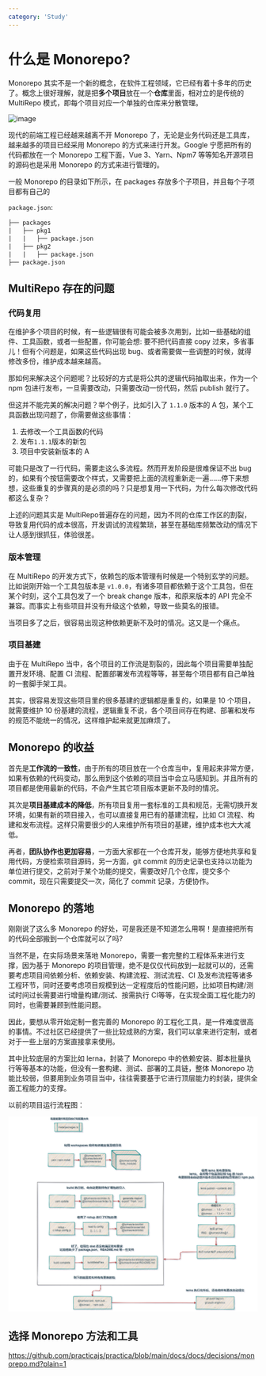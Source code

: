 ```yaml
---
category: 'Study'
---
```


# 什么是 Monorepo?

Monorepo 其实不是一个新的概念，在软件工程领域，它已经有着十多年的历史了。概念上很好理解，就是把**多个项目**放在一个**仓库**里面，相对立的是传统的 MultiRepo 模式，即每个项目对应一个单独的仓库来分散管理。

![image](https://p3-juejin.byteimg.com/tos-cn-i-k3u1fbpfcp/75a56317bdf94794a8b29f6cd184c888~tplv-k3u1fbpfcp-zoom-in-crop-mark:1304:0:0:0.awebp)

现代的前端工程已经越来越离不开 Monorepo 了，无论是业务代码还是工具库，越来越多的项目已经采用 Monorepo 的方式来进行开发。Google 宁愿把所有的代码都放在一个 Monorepo 工程下面，Vue 3、Yarn、Npm7 等等知名开源项目的源码也是采用 Monorepo 的方式来进行管理的。


一般 Monorepo 的目录如下所示，在 packages 存放多个子项目，并且每个子项目都有自己的

`package.json`:

~~~
├── packages
|   ├── pkg1
|   |   ├── package.json
|   ├── pkg2
|   |   ├── package.json
├── package.json
~~~

## MultiRepo 存在的问题

### 代码复用

在维护多个项目的时候，有一些逻辑很有可能会被多次用到，比如一些基础的组件、工具函数，或者一些配置，你可能会想: 要不把代码直接 copy 过来，多省事儿！但有个问题是，如果这些代码出现 bug、或者需要做一些调整的时候，就得修改多份，维护成本越来越高。

那如何来解决这个问题呢？比较好的方式是将公共的逻辑代码抽取出来，作为一个 npm 包进行发布，一旦需要改动，只需要改动一份代码，然后 publish 就行了。

但这并不能完美的解决问题？举个例子，比如引入了 `1.1.0` 版本的 A 包，某个工具函数出现问题了，你需要做这些事情：

1. 去修改一个工具函数的代码
2. 发布`1.1.1`版本的新包
3. 项目中安装新版本的 A

可能只是改了一行代码，需要走这么多流程。然而开发阶段是很难保证不出 bug 的，如果有个按钮需要改个样式，又需要把上面的流程重新走一遍......停下来想想，这些重复的步骤真的是必须的吗？只是想复用一下代码，为什么每次修改代码都这么复杂？

上述的问题其实是 MultiRepo普遍存在的问题，因为不同的仓库工作区的割裂，导致复用代码的成本很高，开发调试的流程繁琐，甚至在基础库频繁改动的情况下让人感到很抓狂，体验很差。

### 版本管理

在 MultiRepo 的开发方式下，依赖包的版本管理有时候是一个特别玄学的问题。比如说刚开始一个工具包版本是 `v1.0.0`，有诸多项目都依赖于这个工具包，但在某个时刻，这个工具包发了一个 break change 版本，和原来版本的 API 完全不兼容。而事实上有些项目并没有升级这个依赖，导致一些莫名的报错。

当项目多了之后，很容易出现这种依赖更新不及时的情况。这又是一个痛点。

### 项目基建

由于在 MultiRepo 当中，各个项目的工作流是割裂的，因此每个项目需要单独配置开发环境、配置 CI 流程、配置部署发布流程等等，甚至每个项目都有自己单独的一套脚手架工具。

其实，很容易发现这些项目里的很多基建的逻辑都是重复的，如果是 10 个项目，就需要维护 10 份基建的流程，逻辑重复不说，各个项目间存在构建、部署和发布的规范不能统一的情况，这样维护起来就更加麻烦了。

## Monorepo 的收益

首先是**工作流的一致性**，由于所有的项目放在一个仓库当中，复用起来非常方便，如果有依赖的代码变动，那么用到这个依赖的项目当中会立马感知到。并且所有的项目都是使用最新的代码，不会产生其它项目版本更新不及时的情况。

其次是**项目基建成本的降低**，所有项目复用一套标准的工具和规范，无需切换开发环境，如果有新的项目接入，也可以直接复用已有的基建流程，比如 CI 流程、构建和发布流程。这样只需要很少的人来维护所有项目的基建，维护成本也大大减低。

再者，**团队协作也更加容易**，一方面大家都在一个仓库开发，能够方便地共享和复用代码，方便检索项目源码，另一方面，git commit 的历史记录也支持以功能为单位进行提交，之前对于某个功能的提交，需要改好几个仓库，提交多个 commit，现在只需要提交一次，简化了 commit 记录，方便协作。

## Monorepo 的落地

刚刚说了这么多 Monorepo 的好处，可是我还是不知道怎么用啊！是直接把所有的代码全部搬到一个仓库就可以了吗?

当然不是，在实际场景来落地 Monorepo，需要一套完整的工程体系来进行支撑，因为基于 Monorepo 的项目管理，绝不是仅仅代码放到一起就可以的，还需要考虑项目间依赖分析、依赖安装、构建流程、测试流程、CI 及发布流程等诸多工程环节，同时还要考虑项目规模到达一定程度后的性能问题，比如项目构建/测试时间过长需要进行增量构建/测试、按需执行 CI等等，在实现全面工程化能力的同时，也需要兼顾到性能问题。

因此，要想从零开始定制一套完善的 Monorepo 的工程化工具，是一件难度很高的事情。不过社区已经提供了一些比较成熟的方案，我们可以拿来进行定制，或者对于一些上层的方案直接拿来使用。

其中比较底层的方案比如 lerna，封装了 Monorepo 中的依赖安装、脚本批量执行等等基本的功能，但没有一套构建、测试、部署的工具链，整体 Monorepo 功能比较弱，但要用到业务项目当中，往往需要基于它进行顶层能力的封装，提供全面工程能力的支撑。

以前的项目运行流程图：

![image](images/lerna-work-step.png)

## 选择 Monorepo 方法和工具

https://github.com/practicajs/practica/blob/main/docs/docs/decisions/monorepo.md?plain=1